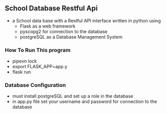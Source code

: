 ## School Database Restful Api 
 - a School data base with a Restful API interface written in python using 
	- Flask as a web framework 
	- pyscopg2 for connection to the database
	- postgreSQL as a Database Management System 

### How To Run This program 
 - pipevn lock
 - export FLASK_APP=app.y 
 - flask run 

### Database Configuration 
 - must install postgreSQL and set up a role in the database 
 - in app.py file set your username and password for connection to the database
